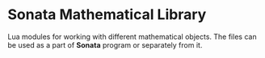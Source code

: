 # Sonata Mathematical Library

Lua modules for working with different mathematical objects.
The files can be used as a part of **Sonata** program or separately from it.
